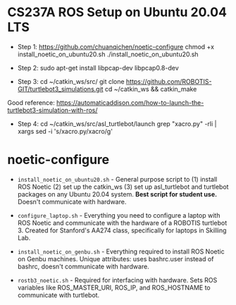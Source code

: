 # CS237A ROS Setup on Ubuntu 20.04 LTS 

- Step 1: 
https://github.com/chuanqichen/noetic-configure
chmod +x install_noetic_on_ubuntu20.sh
./install_noetic_on_ubuntu20.sh

- Step 2: 
sudo apt-get install libpcap-dev libpcap0.8-dev


- Step 3: 
cd ~/catkin_ws/src/
git clone https://github.com/ROBOTIS-GIT/turtlebot3_simulations.git
cd ~/catkin_ws && catkin_make

Good reference: 
https://automaticaddison.com/how-to-launch-the-turtlebot3-simulation-with-ros/

- Step 4: 
cd  ~/catkin_ws/src/asl_turtlebot/launch
grep "xacro.py" -rli | xargs sed -i 's/xacro.py/xacro/g'



# noetic-configure

- `install_noetic_on_ubuntu20.sh` - General purpose script to (1) install ROS Noetic (2) set up the catkin_ws (3) set up asl_turtlebot and turtlebot packages on any Ubuntu 20.04 system. **Best script for student use.** Doesn't communicate with hardware.

- `configure_laptop.sh` - Everything you need to configure a laptop with ROS Noetic and communicate with the hardware of a ROBOTIS turtlebot 3. Created for Stanford's AA274 class, specifically for laptops in Skilling Lab.

- `install_noetic_on_genbu.sh` - Everything required to install ROS Noetic on Genbu machines. Unique attributes: uses bashrc.user instead of bashrc, doesn't communicate with hardware.

- `rostb3_noetic.sh` - Required for interfacing with hardware. Sets ROS variables like ROS_MASTER_URI, ROS_IP, and ROS_HOSTNAME to communicate with turtlebot.


